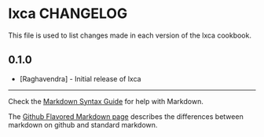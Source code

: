 # lxca CHANGELOG

This file is used to list changes made in each version of the lxca cookbook.

## 0.1.0
- [Raghavendra] - Initial release of lxca

- - -
Check the [Markdown Syntax Guide](http://daringfireball.net/projects/markdown/syntax) for help with Markdown.

The [Github Flavored Markdown page](http://github.github.com/github-flavored-markdown/) describes the differences between markdown on github and standard markdown.
